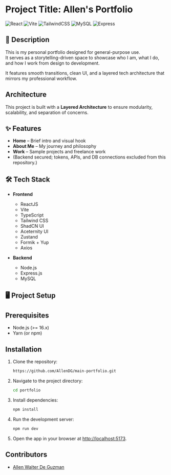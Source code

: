 # Project Title: Allen's Portfolio

![React](https://img.shields.io/badge/React-20232A?style=for-the-badge&logo=react&logoColor=61DAFB)
![Vite](https://img.shields.io/badge/Vite-646CFF?style=for-the-badge&logo=vite&logoColor=FFD62E)
![TailwindCSS](https://img.shields.io/badge/TailwindCSS-06B6D4?style=for-the-badge&logo=tailwindcss&logoColor=white)
![MySQL](https://img.shields.io/badge/MySQL-00758F?style=for-the-badge&logo=mysql&logoColor=white)
![Express](https://img.shields.io/badge/Express.js-000000?style=for-the-badge&logo=express&logoColor=white)

## 📖 Description

This is my personal portfolio designed for general-purpose use.  
It serves as a storytelling-driven space to showcase who I am, what I do, and how I work from design to development.  

It features smooth transitions, clean UI, and a layered tech architecture that mirrors my professional workflow.


## Architecture

This project is built with a **Layered Architecture** to ensure modularity, scalability, and separation of concerns.

## ✨ Features

- **Home** – Brief intro and visual hook
- **About Me** – My journey and philosophy
- **Work** – Sample projects and freelance work
- (Backend secured; tokens, APIs, and DB connections excluded from this repository.)

## 🛠 Tech Stack

- **Frontend**
  - ReactJS
  - Vite
  - TypeScript
  - Tailwind CSS
  - ShadCN UI
  - Aceternity UI
  - Zustand
  - Formik + Yup
  - Axios

- **Backend**
  - Node.js
  - Express.js
  - MySQL

## 🖥 Project Setup

## Prerequisites
- Node.js (>= 16.x)
- Yarn (or npm)


## Installation
1. Clone the repository:
   ```bash
   https://github.com/AllenDG/main-portfolio.git
   ```
2. Navigate to the project directory:
   ```bash
   cd portfolio
   ```
3. Install dependencies:
   ```bash
   npm install
   ```
4. Run the development server:
   ```bash
   npm run dev
   ```
5. Open the app in your browser at [http://localhost:5173](http://localhost:5173).

## Contributors
- [Allen Walter De Guzman](https://github.com/AllenDG)
